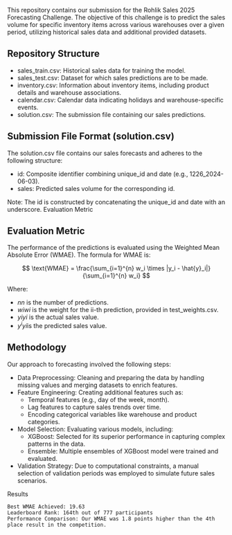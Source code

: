 This repository contains our submission for the Rohlik Sales 2025 Forecasting Challenge. The objective of this challenge is to predict the sales volume for specific inventory items across various warehouses over a given period, utilizing historical sales data and additional provided datasets.

## Repository Structure

* sales_train.csv: Historical sales data for training the model.
* sales_test.csv: Dataset for which sales predictions are to be made.
* inventory.csv: Information about inventory items, including product details and warehouse associations.
* calendar.csv: Calendar data indicating holidays and warehouse-specific events.
* solution.csv: The submission file containing our sales predictions.

## Submission File Format (solution.csv)

The solution.csv file contains our sales forecasts and adheres to the following structure:

* id: Composite identifier combining unique_id and date (e.g., 1226_2024-06-03).
* sales: Predicted sales volume for the corresponding id.

Note: The id is constructed by concatenating the unique_id and date with an underscore.
Evaluation Metric

## Evaluation Metric
The performance of the predictions is evaluated using the Weighted Mean Absolute Error (WMAE). The formula for WMAE is:

$$
\text{WMAE} = \frac{\sum_{i=1}^{n} w_i \times |y_i - \hat{y}_i|}{\sum_{i=1}^{n} w_i}
$$


Where:

* $nn$ is the number of predictions.
* $wiwi​$ is the weight for the ii-th prediction, provided in test_weights.csv.
* $yiyi$​ is the actual sales value.
* $y^iy^​i​$ is the predicted sales value.

## Methodology

Our approach to forecasting involved the following steps:

* Data Preprocessing: Cleaning and preparing the data by handling missing values and merging datasets to enrich features.
* Feature Engineering: Creating additional features such as:
    * Temporal features (e.g., day of the week, month).
    * Lag features to capture sales trends over time.
    * Encoding categorical variables like warehouse and product categories.
* Model Selection: Evaluating various models, including:
    * XGBoost: Selected for its superior performance in capturing complex patterns in the data.
    * Ensemble: Multiple ensembles of XGBoost model were trained and evaluated.
* Validation Strategy: Due to computational constraints, a manual selection of validation periods was employed to simulate future sales scenarios.

Results

    Best WMAE Achieved: 19.63
    Leaderboard Rank: 164th out of 777 participants
    Performance Comparison: Our WMAE was 1.8 points higher than the 4th place result in the competition.

